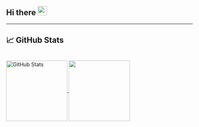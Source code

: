 <h2>Hi there <img src="https://media.giphy.com/media/hvRJCLFzcasrR4ia7z/giphy.gif" width="25px"></h2>

<hr>

## &#x1f4c8; GitHub Stats

<br>

<!-- My GitHub stats -->
<a href="https://github.com/JuanDGiraldoM/JuanDGiraldoM">
  <img align="center" src="https://github-readme-stats.vercel.app/api?username=juandgiraldom&show_icons=true&theme=chartreuse-dark&include_all_commits=true" alt="GitHub Stats" height="165" />
</a>
<a href="https://github.com/JuanDGiraldoM/JuanDGiraldoM">
  <img align="center" src="https://github-readme-stats.vercel.app/api/top-langs/?username=juandgiraldom&layout=compact&theme=chartreuse-dark" height="165" />
</a>

<!--
**JuanDGiraldoM/JuanDGiraldoM** is a ✨ _special_ ✨ repository because its `README.md` (this file) appears on your GitHub profile.

Here are some ideas to get you started:

- 🔭 I’m currently working on ...
- 🌱 I’m currently learning ...
- 👯 I’m looking to collaborate on ...
- 🤔 I’m looking for help with ...
- 💬 Ask me about ...
- 📫 How to reach me: ...
- 😄 Pronouns: ...
- ⚡ Fun fact: ...
  -->
